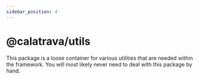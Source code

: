 ```yaml
---
sidebar_position: 4
---
```


# @calatrava/utils

This package is a loose container for various utilities that are needed within the framework. You will most likely never need to deal with this package by hand.
